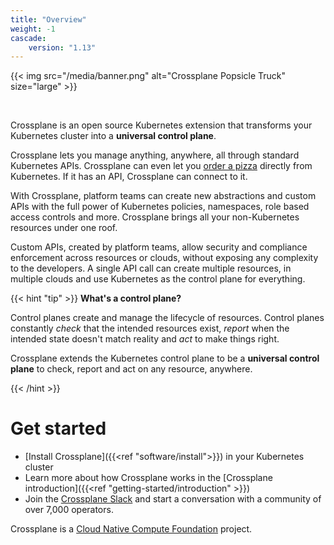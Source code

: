 ```yaml
---
title: "Overview"
weight: -1
cascade:
    version: "1.13"
---
```


{{< img src="/media/banner.png" alt="Crossplane Popsicle Truck" size="large" >}}

<br />

Crossplane is an open source Kubernetes extension that transforms your Kubernetes 
cluster into a **universal control plane**. 

Crossplane lets you manage anything, anywhere, all through standard Kubernetes
APIs. Crossplane can even let you 
[order a pizza](https://blog.crossplane.io/providers-101-ordering-pizza-with-kubernetes-and-crossplane/) 
directly from Kubernetes. If it has an API, Crossplane can connect to it. 

With Crossplane, platform teams can create new abstractions and custom
APIs with the full power of Kubernetes policies, namespaces, role based access
controls and more. Crossplane brings all your non-Kubernetes resources under
one roof.

Custom APIs, created by platform teams, allow security and compliance
enforcement across resources or clouds, without exposing any complexity to the
developers. A single API call can create multiple resources, in multiple clouds
and use Kubernetes as the control plane for everything.

{{< hint "tip" >}}
**What's a control plane?**  
<!-- vale Google.WordList = NO -->
Control planes create and manage the lifecycle of resources. Control planes
constantly _check_ that the intended resources exist, _report_ when the intended
state doesn't match reality and _act_ to make things right. 

Crossplane extends the Kubernetes control plane to be a **universal control
plane** to check, report and act on any resource, anywhere. 
<!-- vale Google.WordList = YES -->
{{< /hint >}}


# Get started
* [Install Crossplane]({{<ref "software/install">}}) in your Kubernetes cluster
* Learn more about how Crossplane works in the 
[Crossplane introduction]({{<ref "getting-started/introduction" >}})
* Join the [Crossplane Slack](https://slack.crossplane.io/) and start a
conversation with a community of over 7,000 operators.


Crossplane is a [Cloud Native Compute Foundation](https://www.cncf.io/) project.
